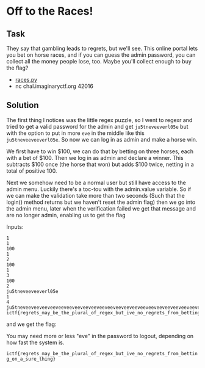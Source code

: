 # Off to the Races!

## Task

They say that gambling leads to regrets, but we'll see. This online portal lets you bet on horse races, and if you can guess the admin password, you can collect all the money people lose, too. Maybe you'll collect enough to buy the flag?

* [races.py](https://imaginaryctf.org/r/D1DB-races.py)
* nc chal.imaginaryctf.org 42016

## Solution

The first thing I notices was the little regex puzzle,
so I went to regexr and tried to get a valid password
for the admin and get `ju5tneveeverl05e` but with the option
to put in more `eve` in the middle like this `ju5tneveeveeverl05e`.
So now we can log in as admin and make a horse win. 

We first have to win $100, we can do that by betting on three
horses, each with a bet of $100. Then we log in as admin and
declare a winner. This subtracts $100 once (the horse that won)
but adds $100 twice, netting in a total of positive 100.

Next we somehow need to be a normal user but still have access
to the admin menu. Luckily there's a toc-tou with the admin.value
variable. So if we can make the validation take more than two
seconds (Such that the login() method returns but we haven't reset the
admin flag) then we go into the admin menu, later when the verification
failed we get that message and are no longer admin, enabling us to get the
flag

Inputs:
```
1
1
100
1
2
100
1
3
100
2
ju5tneveeveeverl05e
1
4
ju5tneveeveeveeveeveeveeveeveeveeveeveeveeveeveeveeveeveeveeveeveeveeveeveeveeveeveeveeveeveeveverl05e
ictf{regrets_may_be_the_plural_of_regex_but_ive_no_regrets_from_betting_on_a_sure_thing}
```

and we get the flag:

You may need more or less "eve" in the password to logout, depending on how
fast the system is.

`ictf{regrets_may_be_the_plural_of_regex_but_ive_no_regrets_from_betting_on_a_sure_thing}`
